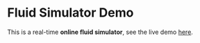 # Fluid Simulator Demo
This is a real-time **online fluid simulator**, see the live demo [here](https://b06901135.github.io/Fluid-Simulator-Demo/).